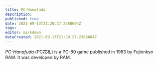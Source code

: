```yaml
---
title: PC-Hanafuda
description: 
published: true
date: 2021-09-13T21:20:27.2388604Z 
tags: 
editor: markdown
dateCreated: 2021-09-13T21:20:27.2388604Z
---
```

_PC-Hanafuda_ (<span lang='ja'>PC花札</span>) is a PC-80 game published in 1983 by Fujionkyo RAM.
It was developed by RAM.
